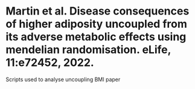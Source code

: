 # Martin et al. Disease consequences of higher adiposity uncoupled from its adverse metabolic effects using mendelian randomisation. eLife, 11:e72452, 2022.

Scripts used to analyse uncoupling BMI paper
